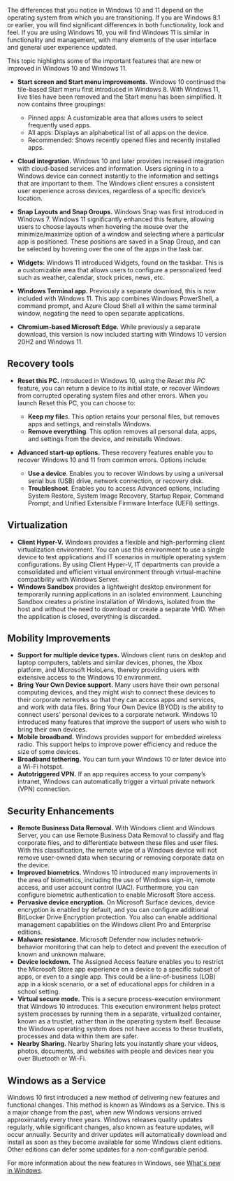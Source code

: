 The differences that you notice in Windows 10 and 11 depend on the operating system from which you are transitioning. If you are Windows 8.1 or earlier, you will find significant differences in both functionality, look and feel. If you are using Windows 10, you will find Windows 11 is similar in functionality and management, with many elements of the user interface and general user experience updated.

This topic highlights some of the important features that are new or improved in Windows 10 and Windows 11.

 -  **Start screen and Start menu improvements.** Windows 10 continued the tile-based Start menu first introduced in Windows 8. With Windows 11, live tiles have been removed and the Start menu has been simplified. It now contains three groupings:
    
     -  Pinned apps: A customizable area that allows users to select frequently used apps.
     -  All apps: Displays an alphabetical list of all apps on the device.
     -  Recommended: Shows recently opened files and recently installed apps.<br>
 -  **Cloud integration.** Windows 10 and later provides increased integration with cloud-based services and information. Users signing in to a Windows device can connect instantly to the information and settings that are important to them. The Windows client ensures a consistent user experience across devices, regardless of a specific device’s location.
 -  **Snap Layouts and Snap Groups.** Windows Snap was first introduced in Windows 7. Windows 11 significantly enhanced this feature, allowing users to choose layouts when hovering the mouse over the minimize/maximize option of a window and selecting where a particular app is positioned. These positions are saved in a Snap Group, and can be selected by hovering over the one of the apps in the task bar.
 -  **Widgets:** Windows 11 introduced Widgets, found on the taskbar. This is a customizable area that allows users to configure a personalized feed such as weather, calendar, stock prices, news, etc.
 -  **Windows Terminal app.** Previously a separate download, this is now included with Windows 11. This app combines Windows PowerShell, a command prompt, and Azure Cloud Shell all within the same terminal window, negating the need to open separate applications.
 -  **Chromium-based Microsoft Edge.** While previously a separate download, this version is now included starting with Windows 10 version 20H2 and Windows 11.

## Recovery tools

 -  **Reset this PC.** Introduced in Windows 10, using the *Reset this PC* feature, you can return a device to its initial state, or recover Windows from corrupted operating system files and other errors. When you launch Reset this PC, you can choose to:
    
     -  **Keep my file**s. This option retains your personal files, but removes apps and settings, and reinstalls Windows.
     -  **Remove everything**. This option removes all personal data, apps, and settings from the device, and reinstalls Windows.
 -  **Advanced start-up options.** These recovery features enable you to recover Windows 10 and 11 from common errors. Options include:
    
     -  **Use a device**. Enables you to recover Windows by using a universal serial bus (USB) drive, network connection, or recovery disk.
     -  **Troubleshoot**. Enables you to access Advanced options, including System Restore, System Image Recovery, Startup Repair, Command Prompt, and Unified Extensible Firmware Interface (UEFI) settings.

## Virtualization

 -  **Client Hyper-V.** Windows provides a flexible and high-performing client virtualization environment. You can use this environment to use a single device to test applications and IT scenarios in multiple operating system configurations. By using Client Hyper-V, IT departments can provide a consolidated and efficient virtual environment through virtual-machine compatibility with Windows Server.
 -  **Windows Sandbox** provides a lightweight desktop environment for temporarily running applications in an isolated environment. Launching Sandbox creates a pristine installation of Windows, isolated from the host and without the need to download or create a separate VHD. When the application is closed, everything is discarded.

## Mobility Improvements

 -  **Support for multiple device types.** Windows client runs on desktop and laptop computers, tablets and similar devices, phones, the Xbox platform, and Microsoft HoloLens, thereby providing users with extensive access to the Windows 10 environment.
 -  **Bring Your Own Device support.** Many users have their own personal computing devices, and they might wish to connect these devices to their corporate networks so that they can access apps and services, and work with data files. Bring Your Own Device (BYOD) is the ability to connect users’ personal devices to a corporate network. Windows 10 introduced many features that improve the support of users who wish to bring their own devices.
 -  **Mobile broadband.** Windows provides support for embedded wireless radio. This support helps to improve power efficiency and reduce the size of some devices.
 -  **Broadband tethering.** You can turn your Windows 10 or later device into a Wi-Fi hotspot.
 -  **Autotriggered VPN.** If an app requires access to your company’s intranet, Windows can automatically trigger a virtual private network (VPN) connection.

## Security Enhancements

 -  **Remote Business Data Removal.** With Windows client and Windows Server, you can use Remote Business Data Removal to classify and flag corporate files, and to differentiate between these files and user files. With this classification, the remote wipe of a Windows device will not remove user-owned data when securing or removing corporate data on the device.
 -  **Improved biometrics.** Windows 10 introduced many improvements in the area of biometrics, including the use of Windows sign-in, remote access, and user account control (UAC). Furthermore, you can configure biometric authentication to enable Microsoft Store access.
 -  **Pervasive device encryption.** On Microsoft Surface devices, device encryption is enabled by default, and you can configure additional BitLocker Drive Encryption protection. You also can enable additional management capabilities on the Windows client Pro and Enterprise editions.
 -  **Malware resistance.** Microsoft Defender now includes network-behavior monitoring that can help to detect and prevent the execution of known and unknown malware.
 -  **Device lockdown.** The Assigned Access feature enables you to restrict the Microsoft Store app experience on a device to a specific subset of apps, or even to a single app. This could be a line-of-business (LOB) app in a kiosk scenario, or a set of educational apps for children in a school setting.
 -  **Virtual secure mode.** This is a secure process-execution environment that Windows 10 introduces. This execution environment helps protect system processes by running them in a separate, virtualized container, known as a trustlet, rather than in the operating system itself. Because the Windows operating system does not have access to these trustlets, processes and data within them are safer.
 -  **Nearby Sharing.** Nearby Sharing lets you instantly share your videos, photos, documents, and websites with people and devices near you over Bluetooth or Wi-Fi.

## Windows as a Service

Windows 10 first introduced a new method of delivering new features and functional changes. This method is known as Windows as a Service. This is a major change from the past, when new Windows versions arrived approximately every three years. Windows releases quality updates regularly, while significant changes, also known as feature updates, will occur annually. Security and driver updates will automatically download and install as soon as they become available for some Windows client editions. Other editions can defer some updates for a non-configurable period.

For more information about the new features in Windows, see [What's new in Windows](http://aka.ms/sfakvk).
